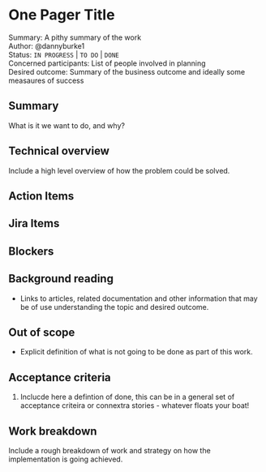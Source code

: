 # One Pager Title

Summary: A pithy summary of the work  
Author: @dannyburke1  
Status: `IN PROGRESS` | `TO DO` | `DONE` <br>
Concerned participants: List of people involved in planning  
Desired outcome: Summary of the business outcome and ideally some measaures of success  

## Summary

What is it we want to do, and why?

## Technical overview

Include a high level overview of how the problem could be solved.

## Action Items

## Jira Items

## Blockers
 
## Background reading

* Links to articles, related documentation and other information that may be of use understanding the topic and desired outcome.

## Out of scope

* Explicit definition of what is not going to be done as part of this work.

## Acceptance criteria

1. Inclucde here a defintion of done, this can be in a general set of acceptance criteira or connextra stories - whatever floats your boat!

## Work breakdown

Include a rough breakdown of work and strategy on how the implementation is going achieved.
